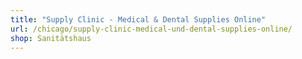 ```yaml
---
title: "Supply Clinic - Medical & Dental Supplies Online"
url: /chicago/supply-clinic-medical-und-dental-supplies-online/
shop: Sanitätshaus
---
```

